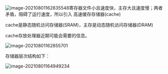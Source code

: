 ![image-20210801162835548](C:\Users\94125\AppData\Roaming\Typora\typora-user-images\image-20210801162835548.png)寄存器文件小且速度快，主存大且速度慢；两者矛盾，阻碍了运行速度，所以引入 高速缓存存储器(cache)

cache是静态随机访问存储器(SRAM)，主存是动态随机访问存储器(DRAM)

cache存放处理器近期可能会需要的信息。

![image-20210801162855701](C:\Users\94125\AppData\Roaming\Typora\typora-user-images\image-20210801162855701.png)



存储器层次结构如下：

![image-20210801164949234](C:\Users\94125\AppData\Roaming\Typora\typora-user-images\image-20210801164949234.png)
